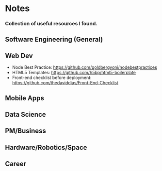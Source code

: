 # Notes
### Collection of useful resources I found.  
## Software Engineering (General)

## Web Dev
- Node Best Practice: https://github.com/goldbergyoni/nodebestpractices
- HTML5 Templates: https://github.com/h5bp/html5-boilerplate
- Front-end checklist before deployment: https://github.com/thedaviddias/Front-End-Checklist

## Mobile Apps

## Data Science

## PM/Business

## Hardware/Robotics/Space

## Career
